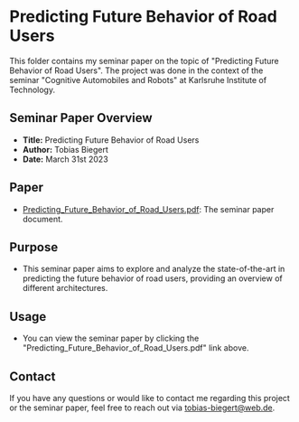 # Predicting Future Behavior of Road Users

This folder contains my seminar paper on the topic of "Predicting Future Behavior of Road Users". 
The project was done in the context of the seminar "Cognitive Automobiles and Robots" at Karlsruhe Institute of Technology.

## Seminar Paper Overview

- **Title:** Predicting Future Behavior of Road Users
- **Author:** Tobias Biegert
- **Date:** March 31st 2023

## Paper

- [Predicting_Future_Behavior_of_Road_Users.pdf](https://github.com/tobiasbiegert/study_projects/blob/main/seminar_cognitive_automobiles_and_robots/Predicting_Future_Behaviour_of_Road_Users.pdf): The seminar paper document.

## Purpose

- This seminar paper aims to explore and analyze the state-of-the-art in predicting the future behavior of road users, providing an overview of different architectures.

## Usage

- You can view the seminar paper by clicking the "Predicting_Future_Behavior_of_Road_Users.pdf" link above.

## Contact

If you have any questions or would like to contact me regarding this project or the seminar paper, feel free to reach out via tobias-biegert@web.de.
